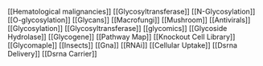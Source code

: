 [[Hematological malignancies]]
[[Glycosyltransferase]]
[[N-Glycosylation]]
[[O-glycosylation]]
[[Glycans]]
[[Macrofungi]]
[[Mushroom]]
[[Antivirals]]
[[Glycosylation]]
[[Glycosyltransferase]]
[[glycomics]]
[[Glycoside Hydrolase]]
[[Glycogene]]
[[Pathway Map]]
[[Knockout Cell Library]]
[[Glycomaple]]
[[Insects]]
[[Gna]]
[[RNAi]]
[[Cellular Uptake]]
[[Dsrna Delivery]]
[[Dsrna Carrier]]
